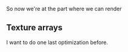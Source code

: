 So now we're at the part where we can render

## Texture arrays

I want to do one last optimization before.